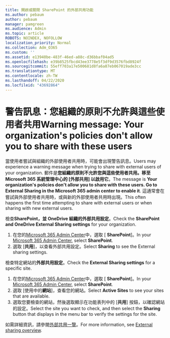 ```yaml
---
title: 開啟或關閉 SharePoint 的外部共用功能
ms.author: pebaum
author: pebaum
manager: pamgreen
ms.audience: Admin
ms.topic: article
ROBOTS: NOINDEX, NOFOLLOW
localization_priority: Normal
ms.collection: Adm_O365
ms.custom: ''
ms.assetid: e13940be-483f-46ed-a88c-d36bbaf04ad5
ms.openlocfilehash: e39b8525fbcd43ee3778e5f3df9d3576fbd8924f
ms.sourcegitcommit: 55eff703a17e500681d8fa6a87eb067019ade3cc
ms.translationtype: MT
ms.contentlocale: zh-TW
ms.lasthandoff: 04/22/2020
ms.locfileid: "43692864"
---
```

# <a name="warning-message-your-organizations-policies-dont-allow-you-to-share-with-these-users"></a><span data-ttu-id="25496-102">警告訊息：您組織的原則不允許與這些使用者共用</span><span class="sxs-lookup"><span data-stu-id="25496-102">Warning message: Your organization's policies don't allow you to share with these users</span></span>

<span data-ttu-id="25496-103">當使用者嘗試與組織的外部使用者共用時，可能會出現警告訊息。</span><span class="sxs-lookup"><span data-stu-id="25496-103">Users may experience a warning message when trying to share with external users of your organization.</span></span> <span data-ttu-id="25496-104">郵件是**您組織的原則不允許您與這些使用者共用。移至 Microsoft 365 系統管理中心的 [外部共用] 以啟用它**。</span><span class="sxs-lookup"><span data-stu-id="25496-104">The message is **Your organization's policies don't allow you to share with these users. Go to External Sharing in the Microsoft 365 admin center to enable it**.</span></span> <span data-ttu-id="25496-105">這通常會在嘗試與外部使用者共用時，或與新的外部使用者共用時出現。</span><span class="sxs-lookup"><span data-stu-id="25496-105">This often happens the first time attempting to share with external users or when sharing with new external users.</span></span>

<span data-ttu-id="25496-106">檢查**SharePoint，並 OneDrive 組織的外部共用設定**。</span><span class="sxs-lookup"><span data-stu-id="25496-106">Check the **SharePoint and OneDrive External Sharing settings** for your organization.</span></span>

1. <span data-ttu-id="25496-107">在您的[Microsoft 365 Admin Center](https://admin.microsoft.com/AdminPortal/Home#/homepage">https://admin.microsoft.com/)中，選取 [ **SharePoint**]。</span><span class="sxs-lookup"><span data-stu-id="25496-107">In your [Microsoft 365 Admin Center](https://admin.microsoft.com/AdminPortal/Home#/homepage">https://admin.microsoft.com/), select **SharePoint**.</span></span>
3. <span data-ttu-id="25496-108">選取 [**共用**]，以查看外部共用設定。</span><span class="sxs-lookup"><span data-stu-id="25496-108">Select **Sharing** to see the External sharing settings.</span></span>

<span data-ttu-id="25496-109">檢查特定網站的**外部共用設定**。</span><span class="sxs-lookup"><span data-stu-id="25496-109">Check the **External Sharing settings** for a specific site.</span></span>

1. <span data-ttu-id="25496-110">在您的[Microsoft 365 Admin Center](https://admin.microsoft.com/AdminPortal/Home#/homepage">https://admin.microsoft.com/)中，選取 [ **SharePoint**]。</span><span class="sxs-lookup"><span data-stu-id="25496-110">In your [Microsoft 365 Admin Center](https://admin.microsoft.com/AdminPortal/Home#/homepage">https://admin.microsoft.com/), select **SharePoint**.</span></span>
2. <span data-ttu-id="25496-111">選取 [使用中的**網站**]，查看您的網站。</span><span class="sxs-lookup"><span data-stu-id="25496-111">Select **Active Sites** to see your sites that are available.</span></span>
3. <span data-ttu-id="25496-112">選取您要檢查的網站，然後選取顯示在功能表列中的 [**共用**] 按鈕，以確認網站的設定。</span><span class="sxs-lookup"><span data-stu-id="25496-112">Select the site you want to check, and then select the **Sharing** button that displays in the menu bar to verify the settings for the site.</span></span>

<span data-ttu-id="25496-113">如需詳細資訊，請參閱[外部共用一覽](https://docs.microsoft.com/sharepoint/external-sharing-overview)。</span><span class="sxs-lookup"><span data-stu-id="25496-113">For more information, see [External sharing overview](https://docs.microsoft.com/sharepoint/external-sharing-overview).</span></span>